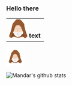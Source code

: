 ### Hello there <table><tr><td vlign="center"><img width="48px" src="https://raw.githubusercontent.com/mandarw21/mandarw21/master/assets/Kenobi.png" /> text </td></tr></table>
<img width="48px" src="https://raw.githubusercontent.com/mandarw21/mandarw21/master/assets/Ben%20Kenobi.png" />

<!--
**mandarw21/mandarw21** is a ✨ _special_ ✨ repository because its `README.md` (this file) appears on your GitHub profile.

Here are some ideas to get you started:

- 🔭 I’m currently working on ...
- 🌱 I’m currently learning ...
- 👯 I’m looking to collaborate on ...
- 🤔 I’m looking for help with ...
- 💬 Ask me about ...
- 📫 How to reach me: ...
- 😄 Pronouns: ...
- ⚡ Fun fact: ...
-->

![Mandar's github stats](https://github-readme-stats.vercel.app/api?username=mandarw21&show_icons=true&title_color=fff&icon_color=79ff97&text_color=9f9f9f&bg_color=151515)

